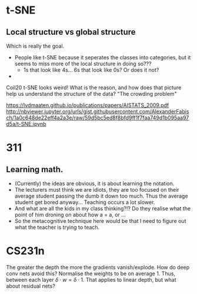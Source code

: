 # t-SNE
## Local structure vs global structure

Which is really the goal. 
* People like t-SNE because it seperates the classes into categories, but it seems to miss more of the local structure in doing so??? 
  * 1s that look like 4s... 6s that look like 0s? Or does it not?
* 

Coil20 t-SNE looks weird! What is the reason, and how does that picture help us understand the structure of the data?
"The crowding problem"

https://lvdmaaten.github.io/publications/papers/AISTATS_2009.pdf
http://nbviewer.jupyter.org/urls/gist.githubusercontent.com/AlexanderFabisch/1a0c648de22eff4a2a3e/raw/59d5bc5ed8f8bfd9ff1f7faa749d1b095aa97d5a/t-SNE.ipynb

# 311

## Learning math. 
* (Currently) the ideas are obvious, it is about learning the notation. 
 * The lecturers must think we are idiots, they are too focused on their average student passing the dumb it down too much. Thus the average student get bored anyway... Teaching occurs a lot slower.
 * And what are all the kids in my class thinking?!? Do they realise what the point of him droning on about how a = a, or ...
* So the metacognitive technique here would be that I need to figure out what the teacher is trying to teach.

# CS231n

The greater the depth the more the gradients vanish/explode. How do deep conv nets avoid this? Normalise the weights to be on average 1. Thus, between each layer $\delta \cdot w = \delta \cdot 1$. That applies to linear depth, but what about residual nets?
